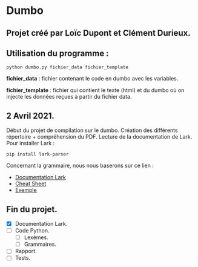 # Dumbo

## Projet créé par Loïc Dupont et Clément Durieux.

## Utilisation du programme :
```
python dumbo.py fichier_data fichier_template
```
**fichier_data** : fichier contenant le code en dumbo avec les variables.

**fichier_template** : fichier qui contient le texte (html) et du dumbo où
on injecte les données reçues à partir du fichier data.

## 2 Avril 2021.

Début du projet de compilation sur le dumbo.
Création des différents répertoire + compréhension du PDF.
Lecture de la documentation de Lark.
Pour installer Lark :
```
pip install lark-parser
```
Concernant la grammaire, nous nous baserons sur ce lien :
- [Documentation Lark](https://lark-parser.readthedocs.io/en/latest/grammar.html)
- [Cheat Sheet](https://lark-parser.readthedocs.io/en/latest/_static/lark_cheatsheet.pdf)
- [Exemple](https://github.com/lark-parser/lark/blob/master/examples/fruitflies.py)

## Fin du projet.

- [x] Documentation Lark.
- [ ] Code Python.
	- [ ] Lexèmes.
	- [ ] Grammaires.
- [ ] Rapport.
- [ ] Tests.